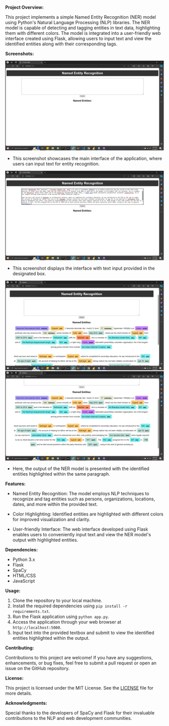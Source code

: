 **Project Overview:**

This project implements a simple Named Entity Recognition (NER) model using Python's Natural Language Processing (NLP) libraries. The NER model is capable of detecting and tagging entities in text data, highlighting them with different colors. The model is integrated into a user-friendly web interface created using Flask, allowing users to input text and view the identified entities along with their corresponding tags.

**Screenshots:**

 ![Interface](Interface.png)
   - This screenshot showcases the main interface of the application, where users can input text for entity recognition.

 ![Interface with Input](Input.png)
   - This screenshot displays the interface with text input provided in the designated box.

 ![Output with Highlighted Entities](Output1.png)
   ![Output with Highlighted Entities](Output2.png)
   - Here, the output of the NER model is presented with the identified entities highlighted within the same paragraph.

**Features:**

- Named Entity Recognition: The model employs NLP techniques to recognize and tag entities such as persons, organizations, locations, dates, and more within the provided text.
  
- Color Highlighting: Identified entities are highlighted with different colors for improved visualization and clarity.

- User-friendly Interface: The web interface developed using Flask enables users to conveniently input text and view the NER model's output with highlighted entities.

**Dependencies:**

- Python 3.x
- Flask
- SpaCy
- HTML/CSS
- JavaScript

**Usage:**

1. Clone the repository to your local machine.
2. Install the required dependencies using `pip install -r requirements.txt`.
3. Run the Flask application using `python app.py`.
4. Access the application through your web browser at `http://localhost:5000`.
5. Input text into the provided textbox and submit to view the identified entities highlighted within the output.

**Contributing:**

Contributions to this project are welcome! If you have any suggestions, enhancements, or bug fixes, feel free to submit a pull request or open an issue on the GitHub repository.

**License:**

This project is licensed under the MIT License. See the [LICENSE](LICENSE) file for more details.

**Acknowledgments:**

Special thanks to the developers of SpaCy and Flask for their invaluable contributions to the NLP and web development communities.

